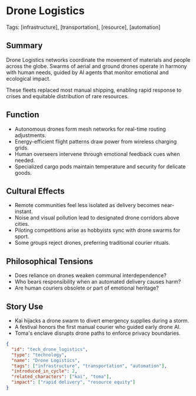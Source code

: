 # Drone Logistics
Tags: [infrastructure], [transportation], [resource], [automation]

## Summary
Drone Logistics networks coordinate the movement of materials and people across the globe. Swarms of aerial and ground drones operate in harmony with human needs, guided by AI agents that monitor emotional and ecological impact.

These fleets replaced most manual shipping, enabling rapid response to crises and equitable distribution of rare resources.

## Function
- Autonomous drones form mesh networks for real-time routing adjustments.
- Energy-efficient flight patterns draw power from wireless charging grids.
- Human overseers intervene through emotional feedback cues when needed.
- Specialized cargo pods maintain temperature and security for delicate goods.

## Cultural Effects
- Remote communities feel less isolated as delivery becomes near-instant.
- Noise and visual pollution lead to designated drone corridors above cities.
- Piloting competitions arise as hobbyists sync with drone swarms for sport.
- Some groups reject drones, preferring traditional courier rituals.

## Philosophical Tensions
- Does reliance on drones weaken communal interdependence?
- Who bears responsibility when an automated delivery causes harm?
- Are human couriers obsolete or part of emotional heritage?

## Story Use
- Kai hijacks a drone swarm to divert emergency supplies during a storm.
- A festival honors the first manual courier who guided early drone AI.
- Toma's enclave disrupts drone paths to enforce privacy boundaries.

```json
{
  "id": "tech_drone_logistics",
  "type": "technology",
  "name": "Drone Logistics",
  "tags": ["infrastructure", "transportation", "automation"],
  "introduced_in_cycle": 2,
  "related_characters": ["kai", "toma"],
  "impact": ["rapid delivery", "resource equity"]
}
```
